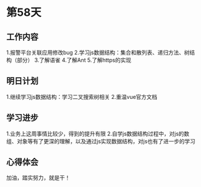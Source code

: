 # 第58天

## 工作内容

1.报警平台关联应用修改bug
2.学习js数据结构：集合和散列表、递归方法、树结构（部分）
3.了解语雀
4.了解Ant
5.了解https的实现

## 明日计划

1.继续学习js数据结构：学习二叉搜索树相关
2.重温vue官方文档

## 学习进步

1.业务上这周事情比较少，得到的提升有限
2.自学js数据结构过程中，对js的数组、对象等有了更深的理解，以及通过js实现数据结构，对js也有了进一步的学习

## 心得体会

加油，踏实努力，就是干！
